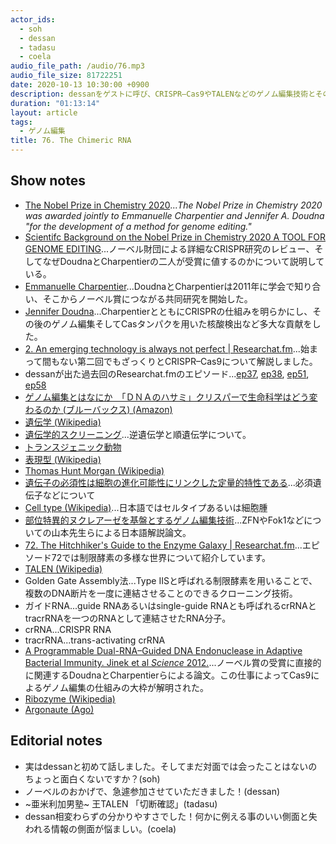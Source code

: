 ```yaml
---
actor_ids:
  - soh
  - dessan
  - tadasu
  - coela
audio_file_path: /audio/76.mp3
audio_file_size: 81722251
date: 2020-10-13 10:30:00 +0900
description: dessanをゲストに呼び、CRISPR–Cas9やTALENなどのゲノム編集技術とその背後にある遺伝学について話しました。
duration: "01:13:14"
layout: article
tags:
  - ゲノム編集
title: 76. The Chimeric RNA
---
```


## Show notes
- [The Nobel Prize in Chemistry 2020](https://www.nobelprize.org/prizes/chemistry/2020/summary/)..._The Nobel Prize in Chemistry 2020 was awarded jointly to Emmanuelle Charpentier and Jennifer A. Doudna "for the development of a method for genome editing."_
- [Scientifc Background on the Nobel Prize in Chemistry 2020 A TOOL FOR GENOME EDITING](https://www.nobelprize.org/uploads/2020/10/advanced-chemistryprize2020.pdf)...ノーベル財団による詳細なCRISPR研究のレビュー、そしてなぜDoudnaとCharpentierの二人が受賞に値するのかについて説明している。
- [Emmanuelle Charpentier](https://en.wikipedia.org/wiki/Emmanuelle_Charpentier)...DoudnaとCharpentierは2011年に学会で知り合い、そこからノーベル賞につながる共同研究を開始した。
- [Jennifer Doudna](https://en.wikipedia.org/wiki/Jennifer_Doudna)...CharpentierとともにCRISPRの仕組みを明らかにし、その後のゲノム編集そしてCasタンパクを用いた核酸検出など多大な貢献をした。
- [2. An emerging technology is always not perfect | Researchat.fm](https://researchat.fm/episode/2)...始まって間もない第二回でもざっくりとCRISPR–Cas9について解説しました。
- dessanが出た過去回のResearchat.fmのエピソード...[ep37](https://researchat.fm/episode/37), [ep38](https://researchat.fm/episode/38), [ep51](https://researchat.fm/episode/51), [ep58](https://researchat.fm/episode/58)
- [ゲノム編集とはなにか　「ＤＮＡのハサミ」クリスパーで生命科学はどう変わるのか (ブルーバックス)  (Amazon)](https://www.amazon.co.jp/dp/B08FMCZB75/ref=dp-kindle-redirect?_encoding=UTF8&btkr=1?tag=researchatf04-22/)
- [遺伝学 (Wikipedia)](https://ja.wikipedia.org/wiki/%E9%81%BA%E4%BC%9D%E5%AD%A6#:~:text=%E9%81%BA%E4%BC%9D%E5%AD%A6%EF%BC%88%E3%81%84%E3%81%A7%E3%82%93%E3%81%8C%E3%81%8F,%E3%82%82%E3%81%AE%E3%81%A8%E3%81%AA%E3%81%A3%E3%81%A6%E3%81%84%E3%82%8B%E3%80%82)
- [遺伝学的スクリーニング](https://ja.wikipedia.org/wiki/%E9%81%BA%E4%BC%9D%E5%AD%A6%E7%9A%84%E3%82%B9%E3%82%AF%E3%83%AA%E3%83%BC%E3%83%8B%E3%83%B3%E3%82%B0)...逆遺伝学と順遺伝学について。
- [トランスジェニック動物](https://bsd.neuroinf.jp/wiki/%E3%83%88%E3%83%A9%E3%83%B3%E3%82%B9%E3%82%B8%E3%82%A7%E3%83%8B%E3%83%83%E3%82%AF%E5%8B%95%E7%89%A9)
- [表現型 (Wikipedia)](https://ja.wikipedia.org/wiki/%E8%A1%A8%E7%8F%BE%E5%9E%8B)
- [Thomas Hunt Morgan (Wikipedia)](https://en.wikipedia.org/wiki/Thomas_Hunt_Morgan)
- [遺伝子の必須性は細胞の進化可能性にリンクした定量的特性である](https://tenure5.vbl.okayama-u.ac.jp/HM_blog/?p=3153)...必須遺伝子などについて
- [Cell type (Wikipedia)](https://en.wikipedia.org/wiki/Cell_type)...日本語ではセルタイプあるいは細胞腫
- [部位特異的ヌクレアーゼを基盤とするゲノム編集技術](http://jsv.umin.jp/journal/v64-1pdf/virus64-1_075-082.pdf)...ZFNやFok1などについての山本先生らによる日本語解説論文。
- [72. The Hitchhiker's Guide to the Enzyme Galaxy | Researchat.fm](https://researchat.fm/episode/72)...エピソード72では制限酵素の多様な世界について紹介しています。
- [TALEN (Wikipedia)](https://ja.wikipedia.org/wiki/%E3%82%B2%E3%83%8E%E3%83%A0%E7%B7%A8%E9%9B%86#TALEN)
- Golden Gate Assembly法...Type IISと呼ばれる制限酵素を用いることで、複数のDNA断片を一度に連結させることのできるクローニング技術。
- ガイドRNA...guide RNAあるいはsingle-guide RNAとも呼ばれるcrRNAとtracrRNAを一つのRNAとして連結させたRNA分子。
- crRNA...CRISPR RNA
- tracrRNA...trans-activating crRNA
- [A Programmable Dual-RNA–Guided DNA Endonuclease in Adaptive Bacterial Immunity. Jinek et al _Science_ 2012.](https://science.sciencemag.org/content/337/6096/816.long)...ノーベル賞の受賞に直接的に関連するDoudnaとCharpentierらによる論文。この仕事によってCas9によるゲノム編集の仕組みの大枠が解明された。
- [Ribozyme (Wikipedia)](https://en.wikipedia.org/wiki/Ribozyme)
- [Argonaute (Ago)](https://en.wikipedia.org/wiki/Argonaute)

## Editorial notes
- 実はdessanと初めて話しました。そしてまだ対面では会ったことはないのちょっと面白くないですか？(soh)
- ノーベルのおかげで、急遽参加させていただきました！(dessan)
- \~亜米利加男塾\~ 王TALEN 「切断確認」(tadasu)
- dessan相変わらずの分かりやすさでした！何かに例える事のいい側面と失われる情報の側面が悩ましい。(coela)
